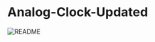 # Analog-Clock-Updated

![README](https://user-images.githubusercontent.com/113796803/223808783-e89a4a64-7eda-45a3-adec-f2db9547d329.png)
